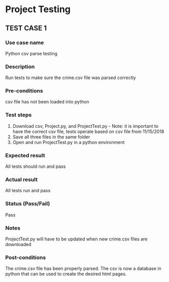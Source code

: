 # Project Testing

## TEST CASE 1

### Use case name
  Python csv parse testing
  
### Description
  Run tests to make sure the crime.csv file was parsed correctly
  
### Pre-conditions
  csv file has not been loaded into python
  
### Test steps
  1. Download csv, Project.py, and ProjectTest.py 
    - Note: it is important to have the correct csv file, tests operate based on csv file from 11/15/2018
  2. Save all three files in the same folder
  3. Open and run ProjectTest.py in a python environment
  
### Expected result
  All tests should run and pass
  
### Actual result
  All tests run and pass
  
### Status (Pass/Fail)
  Pass

### Notes
  ProjectTest.py will have to be updated when new crime.csv files are downloaded
  
### Post-conditions
 The crime.csv file has been properly parsed. The csv is now a database in python that can be used to create the desired html pages.
